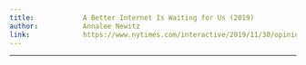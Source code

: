 ```yaml
---
title:            A Better Internet Is Waiting for Us (2019)
author:           Annalee Newitz
link:             https://www.nytimes.com/interactive/2019/11/30/opinion/social-media-future.html?smid=nytcore-ios-share
---
```

---

